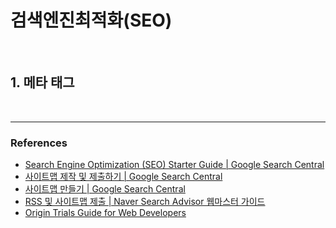 # 검색엔진최적화(SEO)

<br>

## 1. 메타 태그

<br>

---

### References

- [Search Engine Optimization (SEO) Starter Guide | Google Search Central](https://developers.google.com/search/docs/beginner/seo-starter-guide)
- [사이트맵 제작 및 제출하기 | Google Search Central](https://developers.google.com/search/docs/advanced/sitemaps/build-sitemap)
- [사이트맵 만들기 | Google Search Central](https://developers.google.com/search/docs/advanced/sitemaps/build-sitemap#createsitemap)
- [RSS 및 사이트맵 제출 | Naver Search Advisor 웹마스터 가이드](https://searchadvisor.naver.com/guide/request-feed)
- [Origin Trials Guide for Web Developers](http://googlechrome.github.io/OriginTrials/developer-guide.html)
